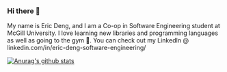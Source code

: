 ### Hi there 👋

My name is Eric Deng, and I am a Co-op in Software Engineering student at McGill University.
I love learning new libraries and programming languages as well as going to the gym 💪.
You can check out my LinkedIn @ linkedin.com/in/eric-deng-software-engineering/

[![Anurag's github stats](https://github-readme-stats.vercel.app/api?username=Lawnless1)](https://github.com/anuraghazra/github-readme-stats)
<!--
**Lawnless1/Lawnless1** is a ✨ _special_ ✨ repository because its `README.md` (this file) appears on your GitHub profile.

Here are some ideas to get you started:

- 🔭 I’m currently working on ...
- 🌱 I’m currently learning ...
- 👯 I’m looking to collaborate on ...
- 🤔 I’m looking for help with ...
- 💬 Ask me about ...
- 📫 How to reach me: ...
- 😄 Pronouns: ...
- ⚡ Fun fact: ...
-->
